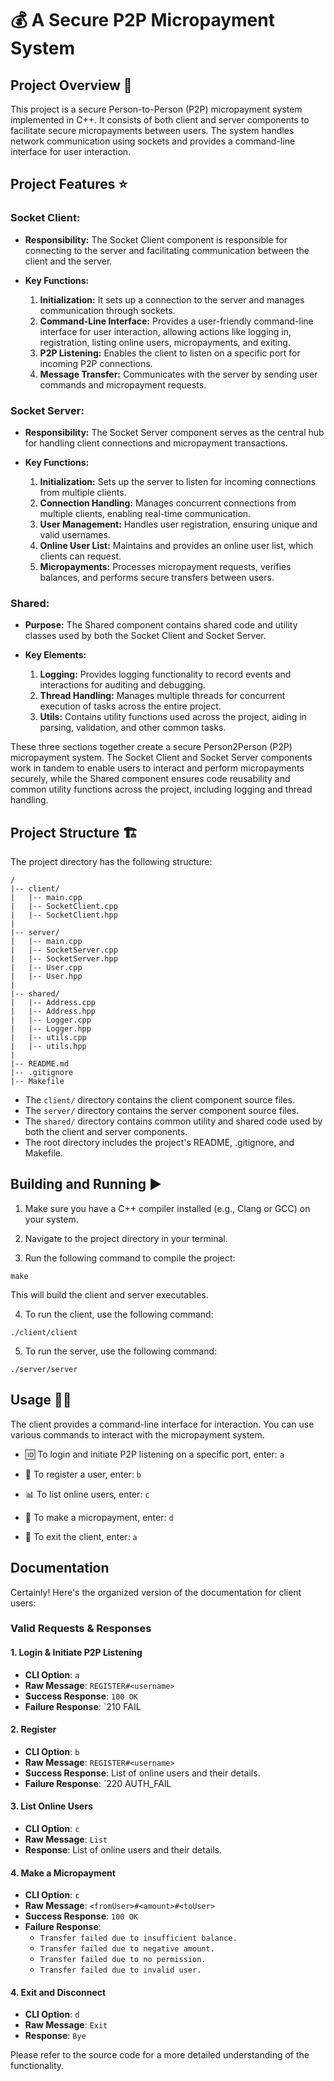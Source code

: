 # 💰 A Secure P2P Micropayment System

## Project Overview 🚀

This project is a secure Person-to-Person (P2P) micropayment system implemented in C++. It consists of both client and server components to facilitate secure micropayments between users. The system handles network communication using sockets and provides a command-line interface for user interaction.

## Project Features ⭐

### Socket Client:

- **Responsibility:** The Socket Client component is responsible for connecting to the server and facilitating communication between the client and the server.

- **Key Functions:**
  1. **Initialization:** It sets up a connection to the server and manages communication through sockets.
  2. **Command-Line Interface:** Provides a user-friendly command-line interface for user interaction, allowing actions like logging in, registration, listing online users, micropayments, and exiting.
  3. **P2P Listening:** Enables the client to listen on a specific port for incoming P2P connections.
  4. **Message Transfer:** Communicates with the server by sending user commands and micropayment requests.

### Socket Server:

- **Responsibility:** The Socket Server component serves as the central hub for handling client connections and micropayment transactions.

- **Key Functions:**
  1. **Initialization:** Sets up the server to listen for incoming connections from multiple clients.
  2. **Connection Handling:** Manages concurrent connections from multiple clients, enabling real-time communication.
  3. **User Management:** Handles user registration, ensuring unique and valid usernames.
  4. **Online User List:** Maintains and provides an online user list, which clients can request.
  5. **Micropayments:** Processes micropayment requests, verifies balances, and performs secure transfers between users.

### Shared:

- **Purpose:** The Shared component contains shared code and utility classes used by both the Socket Client and Socket Server.

- **Key Elements:**
  1. **Logging:** Provides logging functionality to record events and interactions for auditing and debugging.
  2. **Thread Handling:** Manages multiple threads for concurrent execution of tasks across the entire project.
  3. **Utils:** Contains utility functions used across the project, aiding in parsing, validation, and other common tasks.

These three sections together create a secure Person2Person (P2P) micropayment system. The Socket Client and Socket Server components work in tandem to enable users to interact and perform micropayments securely, while the Shared component ensures code reusability and common utility functions across the project, including logging and thread handling.

## Project Structure 🏗️

The project directory has the following structure:

```
/
|-- client/
|   |-- main.cpp
|   |-- SocketClient.cpp
|   |-- SocketClient.hpp
|
|-- server/
|   |-- main.cpp
|   |-- SocketServer.cpp
|   |-- SocketServer.hpp
|   |-- User.cpp
|   |-- User.hpp
|
|-- shared/
|   |-- Address.cpp
|   |-- Address.hpp
|   |-- Logger.cpp
|   |-- Logger.hpp
|   |-- utils.cpp
|   |-- utils.hpp
|
|-- README.md
|-- .gitignore
|-- Makefile
```

- The `client/` directory contains the client component source files.
- The `server/` directory contains the server component source files.
- The `shared/` directory contains common utility and shared code used by both the client and server components.
- The root directory includes the project's README, .gitignore, and Makefile.

## Building and Running ▶️

1. Make sure you have a C++ compiler installed (e.g., Clang or GCC) on your system.

2. Navigate to the project directory in your terminal.

3. Run the following command to compile the project:

```shell
make
```

This will build the client and server executables.

4. To run the client, use the following command:

```shell
./client/client
```

5. To run the server, use the following command:

```shell
./server/server
```

## Usage 🧑‍💻

The client provides a command-line interface for interaction. You can use various commands to interact with the micropayment system.

- 🆔 To login and initiate P2P listening on a specific port, enter: `a` 

- 📝 To register a user, enter: `b` 

- 📊 To list online users, enter: `c` 

- 💸 To make a micropayment, enter: `d` 

- 🚪 To exit the client, enter: `a` 

## Documentation

Certainly! Here's the organized version of the documentation for client users:

### Valid Requests & Responses

#### 1. Login & Initiate P2P Listening

- **CLI Option**: `a`
- **Raw Message**: `REGISTER#<username>`
- **Success Response**: `100 OK`
- **Failure Response**: `210 FAIL

#### 2. Register

- **CLI Option**: `b`
- **Raw Message**: `REGISTER#<username>`
- **Success Response**:  List of online users and their details.
- **Failure Response**: `220 AUTH_FAIL

#### 3. List Online Users

- **CLI Option**: `c`
- **Raw Message**: `List`
- **Response**: List of online users and their details.

#### 4. Make a Micropayment

- **CLI Option**: `c`
- **Raw Message**: `<fromUser>#<amount>#<toUser>`
- **Success Response**: `100 OK`
- **Failure Response**:
  - `Transfer failed due to insufficient balance.`
  - `Transfer failed due to negative amount.`
  - `Transfer failed due to no permission.`
  - `Transfer failed due to invalid user.`

#### 4. Exit and Disconnect

- **CLI Option**: `d`
- **Raw Message**: `Exit`
- **Response**: `Bye`


Please refer to the source code for a more detailed understanding of the functionality.